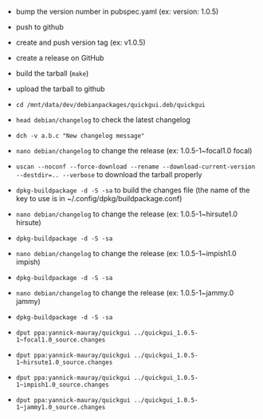 * bump the version number in pubspec.yaml (ex: version: 1.0.5)
* push to github
* create and push version tag (ex: v1.0.5)
* create a release on GitHub
* build the tarball (`make`)
* upload the tarball to github

* `cd /mnt/data/dev/debianpackages/quickgui.deb/quickgui`
* `head debian/changelog` to check the latest changelog
* `dch -v a.b.c "New changelog message"`
* `nano debian/changelog` to change the release (ex: 1.0.5-1~focal1.0 focal)
* `uscan --noconf --force-download --rename --download-current-version --destdir=.. --verbose` to download the tarball properly
* `dpkg-buildpackage -d -S -sa` to build the changes file (the name of the key to use is in ~/.config/dpkg/buildpackage.conf)
* `nano debian/changelog` to change the release (ex: 1.0.5-1~hirsute1.0 hirsute)
* `dpkg-buildpackage -d -S -sa`
* `nano debian/changelog` to change the release (ex: 1.0.5-1~impish1.0 impish)
* `dpkg-buildpackage -d -S -sa`
* `nano debian/changelog` to change the release (ex: 1.0.5-1~jammy.0 jammy)
* `dpkg-buildpackage -d -S -sa`
* `dput ppa:yannick-mauray/quickgui ../quickgui_1.0.5-1~focal1.0_source.changes`
* `dput ppa:yannick-mauray/quickgui ../quickgui_1.0.5-1~hirsute1.0_source.changes`
* `dput ppa:yannick-mauray/quickgui ../quickgui_1.0.5-1~impish1.0_source.changes`
* `dput ppa:yannick-mauray/quickgui ../quickgui_1.0.5-1~jammy1.0_source.changes`
